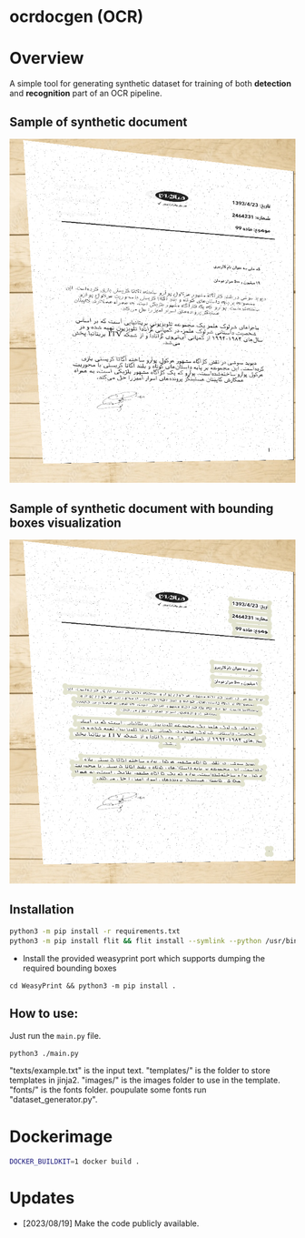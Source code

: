 # ocrdocgen (OCR)

# Overview
A simple tool for generating synthetic dataset for training of both **detection** and **recognition** part of an OCR pipeline.

## Sample of synthetic document
![Generated Image](./docs/sample1.png)

## Sample of synthetic document with bounding boxes visualization
![Generated Image with BBoxes](./docs/sample1_bboxes.png)
## Installation
```bash
python3 -m pip install -r requirements.txt
python3 -m pip install flit && flit install --symlink --python /usr/bin/python3
```
* Install the provided weasyprint port which supports dumping the required bounding boxes 
``` 
cd WeasyPrint && python3 -m pip install . 
```

## How to use:
Just run the `main.py` file. 
```bash
python3 ./main.py
```

"texts/example.txt" is the input text.
"templates/" is the folder to store templates in jinja2.
"images/" is the images folder to use in the template.
"fonts/" is the fonts folder. poupulate some fonts
run "dataset_generator.py".


# Dockerimage

```bash
DOCKER_BUILDKIT=1 docker build . 
```


# Updates
* [2023/08/19] Make the code publicly available.